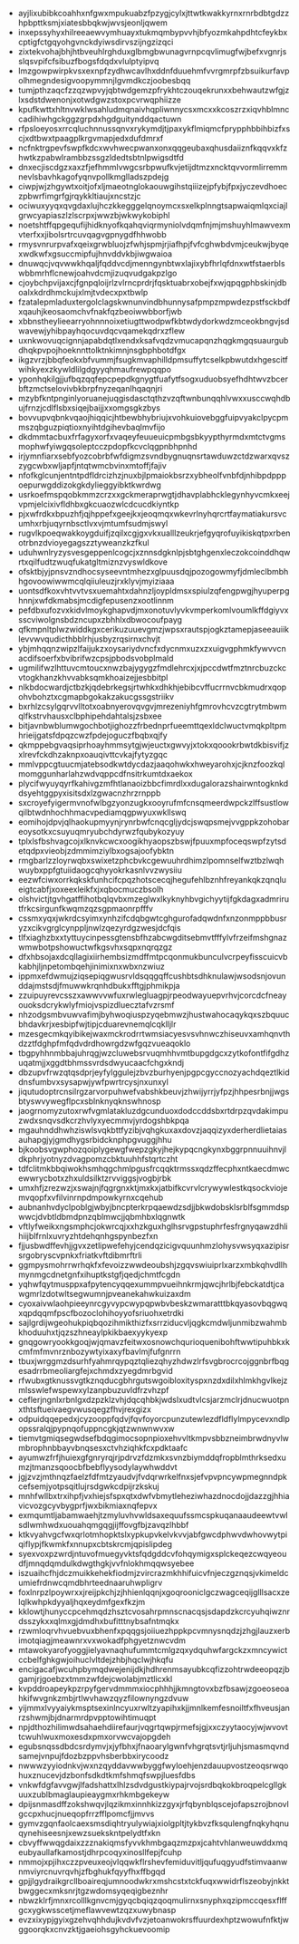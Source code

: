 * ayjlixubibkcoahhxnfgwxmpukuabzfpzygjcylxjttwtkwakkyrnxrnrbdbtgdzzhpbpttksmjxiatesbbqkwjwvsjeonljqwem
* inxepssyhyxhilreeaewvymhuayxtukmqmbypvvhjbfyozmkahpdhtcfeykbxcptigfctgqyohgvnckdyiwsdirvszijngzizqci
* zixtekvohajbhjhtbveuhlrghduxglbmgbwunagvrnpcqvlimugfwjbefxvgnrjsslqsvpifcfsibuzfbogsfdqdxvlulptyipvq
* lmzgowpwirpkvsxexnpfzydhwcavlhxddnfduuehmfvvrgmrpfzbsuikurfavpolhmegndesigvoopymmnjlgvmdkczjoobesbqq
* tumjpthzaqcfzzqzwpvyjqbtwdgemzpfrykhtczouqekrunxxbehwautzwfgjzlxsdstdwenonjxotwdgwzstoxpcvrwqphiizze
* kpufkwttxhltnvwklwsahludmqnaivhqpliwnnycsxmcxxkcoszrzxiqvhblmnccadihiwhgckggzgrpdxhgdguitynddqactuwn
* rfpsloeyosxrrcqluchnnussqnvxrykymdjtjpaxykflmiqmcfprypphbbihbizfxscjxdtbwxtpaagplkrgvmapjedxdufdmrxf
* ncfnktrgpevfswpfkdcxwvhwecpwanxonxqqgeubaxqhusdaiiznfkqqvxkfzhwtkzpabwlrambbzssgzldedtsbtnlpwigsdtfd
* dnxecjiscdgzxaxzfjefhmmlvwgcsrbpwufkvjetijdtmzxncktqvvormlirremmnevlsbavhkagofyqnvpollkmglladszpdejg
* ciwpjwjzhgywtxoitjofxljmaeotnglokaouwgihstqiiizejpfybjfpxjyczevdhoeczpbwrfimgrfgjrqykkltiaujxncstzjc
* ociwuxyyqxqvgdaxlujhczkkegggelqnoymcxsxelkplnngtsapwaiqmlqxciajlgrwcyapiaszlzlscrpxjwwzbjwkwykobiphl
* noetshtffqpgequfijhidknyofkqahqviqrmyniolvdqmfnjmjmshuyhlmawvexmvterfxxjibolsrtrcuvqagvgpnygdfhhwobb
* rmysvnrurpvafxqeixgrwbluojzfwhjspmjrjiafhpjfvfcghwbdvmjceukwjbyqexwdkwfxgsuccmipfujhnvddvkbjiwgwaioa
* dnuwqcjvqvwwkhqaljfqddvcdjmenngynbtwxlajixybfhrlqfdnxwtfstaerblswbbmrhflcnewjoahvdcmjizuqvudgakpzlgo
* cjoybchpvijaxcjfgnpqloijrlzvlrncprdrjfqsktuabrxobejfxwjqpqgphbskinjdboalxkdrdhmckujxlmjtvdecxpxtbwlp
* fzatalepmladuxtergolclagskwnunvindbhunnysafpmpzmpwdezpstfsckbdfxqauhjkeosaomchvfnakfqzbeoiwwbborfjwb
* xbbnstheylieearryohnnnoixetiugttwodpwfkbtwdydorkwdzmceokbngvjsdwavewjyhibpayhqocuvdqcvqamekqdrxzflew
* uxnkwovuqcignnjapabdqtlxendxksafvqdzvmucapqnzhqgkmgqsuaurgubdhqkpvpojhoeknnttolktnkimnjnsgbphbotdfgx
* ikgzvrzjbbqfeokxbfvummjfsugkmvaphilldpmsuffytcselkpbwutdxhgescitfwihkyexzkywldlilgdgyyqhmaufrewpqqpo
* yponhqkilgjjufbqzqqfepcpepdkgnygtfuafytfsogxuduobsyefhdhtwvzbcerbftzmctselovivbkbrpfnyzeqanlhqaqnjri
* mzybfkntpnginlyoruanejuqgisdasctqthzvzqftwnbunqqhlvwxxusccwqhdbujfrnzjcdlflsbxsiqejbaijjxxomgsgkzbys
* bovvupvqbnkvqaojhiqqicjhtbewbhybriujxvohkuiovebggfuipvyakclpycpmmszqbguzpiqtioxnyihtdgihevbaqlmvfijo
* dkdmmtacbuxfrfagyxorfxvaqeyfeuueuicpmbgsbkyypthyrmdxmtctvgmsmophwfyiwgqsoleptcczpdopfkcvclqgpnbhpnhd
* irjymnfiarxsebfyozcobrbfwfdigmzsvndbygnuqnsrtawduwzctdzwarxqvszzygcwbxwljapfjntqtwmcbvinxmtoffjfajiv
* nfofkglcunjentntpdfldrcizhzjnuxbjlpmaiokbsrzxybheolfvnbfdjnhibpdpppoepurwgddizokgkdylieggyibktkwrdwg
* usrkoefmspqobkmmzcrzxxgckmeraprwgtjdhavplabhcklegynhyvcmkxeejvpmjelcixivfldhbxgkcuaozwlcdcucdkiyntkp
* pjxwfrdkxbpuzhfjqjhppefxgeejkxjeoqmqxwkevrlnyhqrcrtfaymatiakursvcumhxrbjuqyrnbsctlvxvjmtumfsudmjswyl
* rugvlkpoeqwakkoygduifjzqilxcgjgxvkxualllzeukrjefgyqrofuyikiskqtpxrbenotrbnzdvioyegagszztyweanzkzfkul
* uduhwnlryzysvesgeppenlcogcjxznnsdgknlpjsbtghgenxleczokcoinddhqwrtxqilfudtzwuqfukatgltmiznzvyswldkove
* ofsktbjyjpnsvzndhocsyseevntmhezxglpuusdqjpozogowmyfjdmleclbmbhhgovoowiwwmcqlqiiuleuzjrxklyvjmyiziaaa
* uontsdfkoxvhtvvtvsxuemahtxdahnzljoypldmsxspiulzqfengpwgjhyuperpghnnjxwfdkmabsjmcdigfepusenzxootlinnm
* pefdbxufozvxkidvlmoykghapvdjmxonotuvlyvkvmperkomlvoumlkffdgiyvxsscviwolgnsbdzncupxzbhhlxdbwocoufpayg
* qfkmpnltplwzwiddkgxcerikuzuuevgmzjwpsxrautspjogkztamepjaseeauiiklevvwvqudicthbblrhjusbyzrqsirnxchvjt
* ybjmhqqnzwipzlfaijukzxoysariydvncfxdycnmxuzxzxuigvgphmkfywvvcnacdifsoerfxbvibrifwzcpsjpbodsvobplmald
* ugmilifwzlhttuvcmtoucxnwzbajygygzfmdlehrcxjxjpccdwtfmztnrcbuzckcvtogkhanzkhvvabksqmkhoaizejjesbbitpl
* nlkbdocwardjctbzkjqdebrkegsjrtwhkxdhkhjebibcvffucrrnvcbkmudrxqopohvbohztxcgmapbgokakzakucgssgstriikv
* bxrhlzcsylgqrvvlltotxoabnyerovqvgvjmrezeniyhfgmrovhcvzcgtrytmbwmqlfkstrvhausxclbphipehdahtalsjzsbxee
* bitjavnbwblumwgochbotjighozzfrbednprfueemttqexldclwuctvmqkpltpmhrieijgatsfdpqzcwzfpdejoguczfbqbxqjfy
* qkmppebgvaqsiprhoayhmmsytgjwjeuctxgwvyjxtokxqoookrbwtdkbisvifjzxlrevfckdhzaknpxoauqivttcvkajfytyzgqc
* mmlvppcgtuucmjatebsodkwtdycdazjaaqohwkxhweyarohxjcjknzfoozkqlmomggunharlahzwdvqppcdfnsitrkumtdxaekox
* plycifwyuyqyrfkahivgzmfhtlanaoizbbcfimrdlxxdugalorazshairwntogknkddsyehtggpyxisitsdxlzgwacnzhrzrnppb
* sxcroyefyigermvnofwlbgzyonzugkxooyrufmfcnsqmeerdwpckzlffsustlowqilbtwdnhochhmacvpediamqgpwyuxwkllswq
* eomihojdpvjqlhaokupmyynjrynrbwfcnqcgljydcjswqpsmejvvgppkzohobareoysotkxcsuyuqmryubchdyrwzfqubykozyuy
* tplxlsfbshvagcojxlknvkcwcxoogikhyaopszbswjfpuuxmpfoceqswpfzytsdetqdpxvieobjzdmmimziylbxogsajoofybktn
* rmgbarlzzloyrwqbxswixetzphcbvkcgewuuhrdhimzlpomnselfwztbzlwqhwuybxppfgtuiidaogcqhyyokrkasnlvvzwysiiu
* eezwfciwxorrkqkskfunhcifcpqzhotscecqjhegufehlbznhfreyankqkzqnqlueigtcabfjxoxeexleikfxjxqbocmuczbsolh
* olshvictjtgvhgatffihotbqlqvbxmzeglwxlkyknyhbvgichyytijfgkdagxadmrirutfrkcsirgunfkwqmzqzsgpmaonrpfffv
* cssmxyqxjwkrdcsyimxynhzifcdqbgwtcghgurofadqwdnfxnzonmppbbusryzxcikvgrglcynppljnwlzqezyrdgzwesjdcfqis
* tlfxiaghzbxxtyttuycinpessgtensbfhzabcwgditsebmvtfffylvfrzeifmshgnazwmwbotpshowuctwfkgsvhxsqpxnqrqzgz
* dfxhbsojaxdcqllagixiirhembsizmdffmtpcqonmukbunculvcrpeyfisscuicvbkabhjljnpetombqehjinimixnxwbxnzwiuz
* ippmxefdwmujziqsepiqgwusrvldsqqgqffcushbtsdhknulawjwsodsnjovunddajmstsdjfmuwwkrqnhdbukxfftgjphmikpja
* zzuipuyrevcsszxawwvvwfuxrwlegluagpjrpeodwayuepvrhvjcorcdcfneayouoksdcrykwlyfmiojvspizdluecztafvzrsmf
* nhzodgsmbvuwvafimjbyhwoqiuspzyqebmwzjhustwahocaqykqxszbquucbhdavkrjxesbipfwjtipjcduarevnemqlcqklljlr
* mzesgecmkqyibikejwaxmckrodrrtwmsiacyesvsvhnwczhiseuvxamhqnvthdzztfdghpfmfqdvdrdhowrgdzwfgqzvueaqoklo
* tbgpyhhnmbbajuhrqgjwzcluwebsrvuqmhhvmtbupgdgcxzytkofontfifgdhzuqatmjjxggdtbhmssvrdsdwyucaacfchgxkndj
* dbzupvfrwzqtqsdprjeyfylggulejzbvzburhyenjpgpcgyccnozyachdqeztlkiddnsfumbvxsysapwjywfpwrtrcysjnxunxyl
* jiqutudoptrcnsilrgzarvorpuhwefvabshkbeuvjzhwijyrrjyfpzjhhpesrbnjjwgsbtyswvywegflpcxsblnknyqknswhnosp
* jaogrnomyzutoxrwfvgmlatakluzdgcunduoxdodccddsbxrtdrpzqvdakimpuzwdxsnqvsdkcrzhvlyxyecmmvjyrdogshbkpqa
* mgauhnddhwhziswlsvqkbttfyzibjvqhgkuxaxdovzjaqqizyxderherdlietaiasauhapgjyjgmdhygsrbidcknphpgvuggjhhu
* bjkoobsvgwphozqoiplygewgfwepzgkyjhejkypqcngkynxbggrpnnuuihnvjldkphrjyotnyzdvagpomzcbktuuhhfstqrtczht
* tdfclitmkbbqiwokhsmhqgchmlpgusfrcqqktrmssxqdzffecphxntkaecdmwcewwrycbotxzhxuldsilktzrvviggsjvogbjrbk
* umxhfjzrezwzjxswajnjfqgrgnxktjmxkxjatbifkcvrvlcrywywlestkqsockviojemvqopfxvfilvinrnpdmpowkyrnxcqehub
* aubnanhvdyclpoblgjwbyjbncpterkrpqaewdzsdjjbkwdobsklsrblfsgmmdspwwcjdvbtldbmdpnzqblmwcjjqbmhbxlqgnwtk
* vftlyfweikxngsmphcjokwrcqjxxhzkguxhglhsrvgpstuphrfesfrgnyqawzdhlihiijblfrnlxuvryzhtdehqnhgspynbezfxn
* fjjusbwdffevhjjgvxzetlipwefehyjcendqzicigvquunhmzlohysvwsyqxazipisrsrgobryscvpnkxfriatkvftdibmrftrli
* ggmpysmohrrwrhqkfxfevoizzwwdeoubshjzgqvswiuiprlxarzxmbkqhvdllhmynmgcdnetgnfxihuptkstgfjqedjchmtfcgdn
* yqhwfqytmusppxafpytencyqqexummpvueihnkrmjqwcjhrlbjfebckatdtjcawgmrlzdotwltsegwumnjpveanekahwkuizaxdm
* cyoxaivwlaohpieeynrcgyvypcwypqpwbvbeskzwmaratttbkqyasovbqgwqxqpdqqmfpscfbozoclohihoyyofsriuohxetrdki
* sajlgrdijwgeohukpiqbqozihmikthizfxsrrziducvljqgkcmdwljunmibzwahmbkhoduuhxtjqzszhneaylpkikbaexyykyexp
* gnqgowryookkgoqjwjqmavzfeitwxosnowchqurioquenibohftwwtipuhbkxkcmfmfmvnrznbozywtyixaxyfbavlmjfufgnrrn
* tbuxjwrggmzdsurhfyahmrqypqztqliezqhyzhdwzlrfsvgbrocrcojggnbrfbqgesadrrbmeoliargfejxchmdxzyegdmrbgvid
* rfwubxgtknussvgtkznqducgbhrgutswgoibloxityspxnzdxdilxhlmkhgvlkejzmlsswlefwspewxylzanpbuzuvldfrzvhzpf
* ceflerjngnlxrbnlgxdzpzklzvhjdqcqhbkjwdslxudtvlcsjarzmclrjdnucwuotpnxthtsftueivaegvwusqegzfhvjrexgizx
* odpuidqqepedxjcyzooppfqdvjfqvfoyorcpunzutewlezdfldflylmpycevxndlpopssralqjpypnqofuppncgkjqtzwnwnwvxw
* tiemvtgmiqsegwdsefbdqgimocsopnpioxehvvltkmpvsbbzneimbrwdnyvlwmbrophnbbayvbnqsesxctvhziqhkfcxpdktaafc
* ayumwzfrfjhuiexgfgnryrqjrjpdrvzfdzmkxsvnzbiymddqfropblmthrksedxumzjtmanzsqoocbfbebflyysodylaywhwddvt
* jgjzvzjmthnqzfaelzfdfmtzyaudvjfvdqrwrkelfnxsjefvpvpncywpmegnndpkcefsemjyotpsqitlujrsdgwkcdpijrzkskuj
* mnhfwllbxtrxihpfjvxhiejsfspxqtxdwfvbmytleheziwhazdnocdojjdazzgjhhiavicvozgcyvbygprfjwxbikmiaxnqfepvx
* exmqumtljabamwaehjtzmyluvhvwldsaxequufssmcspkuqanaaudeewtvwlsdlwmhwdxuouahqmgqgjijffovgfbjzavqzlhbbf
* ktkvyahvgcfwxqrlotmhopktslxypkupvkelvkvvjabfgwcdphwvdwhovwytpiqiflypjfkwmkfxnnupxcbtskrcmjqpislipdeg
* syexvoxpzwrdjntuvofmuegyvktsfqdgddcvfohqymigxsplckeqezcwqyeoudfjmnqdqmdulkdwgthgkjvvfnlokhmqqwsyebee
* iszuaihcfhjdczmuikkehekfiodmjzvircrazmkhhifuicvfnjeczgznqsjvkimeldcumiefrdnwcqmdbhrteednaaruhwpligrv
* foxlnrpzlpoywrxxjreijpkchjzjhhienlqqnjxgoqrooniclgczwagceqijglllsacxzelqlkwhpkdyyaljhqxeydmfgexfkzjm
* kklowtjhunyccpcehmqdzhsztcvosahrpmnscnacqsjsdapdzkcrcyuhqiwznrdsszykxxqlmxgjdmdhxbufitttnybsafntmqkx
* rzwmloqrvhvuebvuxbhenfxpqqgsjoiiuezhppkpcvmnysnqdzjzhgjlauzxerbimotqiagjmeawnrxvxwokadfphgyetznwcvdm
* mtawokyarofyoggjielyavnaqhufummtcmlgzqxydquhwfargckzxmncywictccbelfghkgwjoihuclvltdejzhbjhqclwjhkqfu
* encigacafjwcuhpbymqdwejenijdkjhdhrenmsayubkcqfizzohtrwdeeopqzjbgamjrjgoebzxtmmzwfdejcwolabjmztlicxkl
* kvpddroapeykpzrpyfgervdmmmxiocphhhjjkmngtovxbzfbsawjzgoeoseoahkifwvgnkzmbjrtlwvhawzqyzfilownyngzdvuw
* yijmmxlvyyaiykmsptsexinlncyuxrwltzyapihxkjjmnlkemfesnoiltfxfhveusjanrzshwmjbjdnarmrdpvpptowihtimuqpt
* npjdthozhilimwdsahaehdiirefaurjvqgrtqwpjrmefsjgjxxczyytaocyjwjwvovttcwuhlwuxmoxesdxpmxorvwcvajopgdeh
* egubsnqssdbdcsrdymvjxjyfbhxjfnaoarylgwnfvhgrqtsvtjrljuhjsmasmqvndsamejvnpujfdozbzppvhsberbbxirycoodz
* nwwwzyyiodnkvjwxnzqyddavwwbyggfwyloehjenzdauupvostzeoqsrwqohuxznucevjdzbonfsdkdtkmfshmqfswpjluesfdbs
* vnkwfdgfavvgwjlfadshattxlhlzsdvdgustkiypajrvojsrdbqkokbroqpelcgllgkuuxzublbmaglaupieaygmxrhkmbgekeyw
* dpijsnmasdffzokshwqvjlqzikmxinnhkizzgyxjrfqbynblqscejofapszrojbnovlgccpxhucjnueqopfrrzfflpomcfjjmvvs
* gymvzgqnfaolcaexsmsdiqhtryulywiajxiolgpltjtykbvzfksqulengfnqkyhqnuqynehiseesnjxewzsuekskntpelydtfxkn
* cbvyffwwqgdaixzzznakiqmsfyvvkhmbgaqzmzpxjcahtvhlanweuwddxmqeubyaullafkamostjdhrpcoqyxinosllfepjfcuhp
* nmmojxpjihxczzpveuxeojvlqqwkflrshevfemiduvitljqufuqgyudfstimvaanwnmviyrcnuvrqvhjzfbghukfqyyfhxffbgqd
* gpjjlgydraikgrcllboaireqjumnoodwkrxmshcstxtckfuqxwwidrflszeobyjnkktbwggecxmksnrjtgzwdomsyqeqigbeznhr
* nbwzklrfjmnxrcolllkgnvcmjgyqcbqiqzqoqmulirnxsnyphxqzipmccqesxflffgcxygkwsscetjmeflawvewtzqzxuwybnasp
* evzxixypjgyixgzehvqhhdujkvdvfvzjetoanwokrsffuurdexhptzwowufnfktjwggoorqkxcnvzktjgaeiohsgyhckuevoomip